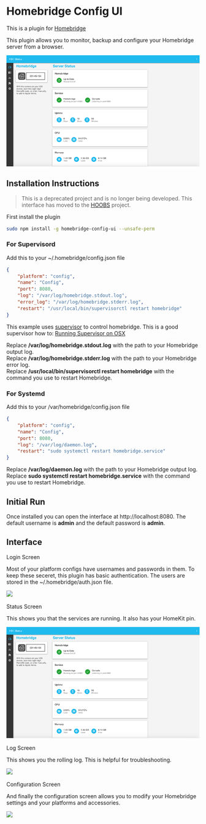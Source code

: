 # Homebridge Config UI

This is a plugin for [Homebridge](https://github.com/nfarina/homebridge)

This plugin allows you to monitor, backup and configure your Homebridge server from a browser.

![](https://raw.githubusercontent.com/mkellsy/homebridge-config-ui/master/status.png)

## Installation Instructions

> This is a deprecated project and is no longer being developed. This interface has moved to the [HOOBS](https://github.com/hoobs-org/HOOBS/wiki) project.

First install the plugin
```Bash
sudo npm install -g homebridge-config-ui --unsafe-perm
```

### For Supervisord

Add this to your ~/.homebridge/config.json file
```JSON
{
    "platform": "config",
    "name": "Config",
    "port": 8080,
    "log": "/var/log/homebridge.stdout.log",
    "error_log": "/var/log/homebridge.stderr.log",
    "restart": "/usr/local/bin/supervisorctl restart homebridge"
}
```

This example uses [supervisor](http://supervisord.org/) to control homebridge. This is a good supervisor how to: [Running Supervisor on OSX](https://nicksergeant.com/running-supervisor-on-os-x/)

Replace <b>/var/log/homebridge.stdout.log</b> with the path to your Homebridge output log.<br />
Replace <b>/var/log/homebridge.stderr.log</b> with the path to your Homebridge error log.<br />
Replace <b>/usr/local/bin/supervisorctl restart homebridge</b> with the command you use to restart Homebridge.

### For Systemd

Add this to your /var/homebridge/config.json file
```JSON
{
    "platform": "config",
    "name": "Config",
    "port": 8080,
    "log": "/var/log/daemon.log",
    "restart": "sudo systemctl restart homebridge.service"
}
```

Replace <b>/var/log/daemon.log</b> with the path to your Homebridge output log.<br />
Replace <b>sudo systemctl restart homebridge.service</b> with the command you use to restart Homebridge.


## Initial Run

Once installed you can open the interface at http://localhost:8080. The default username is <b>admin</b> and the default password is <b>admin</b>.

## Interface

Login Screen

Most of your platform configs have usernames and passwords in them. To keep these seceret, this plugin has basic authentication. The users are stored in the ~/.homebridge/auth.json file.

![](https://raw.githubusercontent.com/mkellsy/homebridge-config-ui/master/login.png)

Status Screen

This shows you that the services are running. It also has your HomeKit pin.

![](https://raw.githubusercontent.com/mkellsy/homebridge-config-ui/master/status.png)

Log Screen

This shows you the rolling log. This is helpful for troubleshooting.

![](https://raw.githubusercontent.com/mkellsy/homebridge-config-ui/master/log.png)

Configuration Screen

And finally the configuration screen allows you to modify your Homebridge settings and your platforms and accessories.

![](https://raw.githubusercontent.com/mkellsy/homebridge-config-ui/master/config.png)
